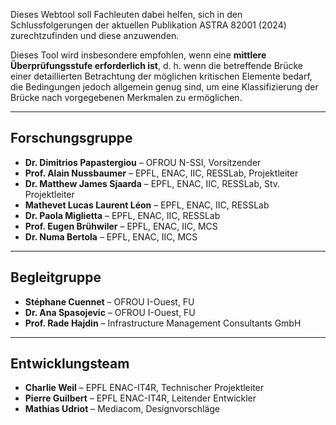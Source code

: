 Dieses Webtool soll Fachleuten dabei helfen, sich in den Schlussfolgerungen der aktuellen Publikation ASTRA 82001 (2024) zurechtzufinden und diese anzuwenden.

Dieses Tool wird insbesondere empfohlen, wenn eine **mittlere Überprüfungsstufe erforderlich ist**, d. h. wenn die betreffende Brücke einer detaillierten Betrachtung der möglichen kritischen Elemente bedarf, die Bedingungen jedoch allgemein genug sind, um eine Klassifizierung der Brücke nach vorgegebenen Merkmalen zu ermöglichen.

---

## Forschungsgruppe

- **Dr. Dimitrios Papastergiou** – OFROU N-SSI, Vorsitzender
- **Prof. Alain Nussbaumer** – EPFL, ENAC, IIC, RESSLab, Projektleiter
- **Dr. Matthew James Sjaarda** – EPFL, ENAC, IIC, RESSLab, Stv. Projektleiter
- **Mathevet Lucas Laurent Léon** – EPFL, ENAC, IIC, RESSLab
- **Dr. Paola Miglietta** – EPFL, ENAC, IIC, RESSLab
- **Prof. Eugen Brühwiler** – EPFL, ENAC, IIC, MCS
- **Dr. Numa Bertola** – EPFL, ENAC, IIC, MCS

---

## Begleitgruppe

- **Stéphane Cuennet** – OFROU I-Ouest, FU
- **Dr. Ana Spasojevic** – OFROU I-Ouest, FU
- **Prof. Rade Hajdin** – Infrastructure Management Consultants GmbH

---

## Entwicklungsteam

- **Charlie Weil** – EPFL ENAC-IT4R, Technischer Projektleiter
- **Pierre Guilbert** – EPFL ENAC-IT4R, Leitender Entwickler
- **Mathias Udriot** – Mediacom, Designvorschläge
